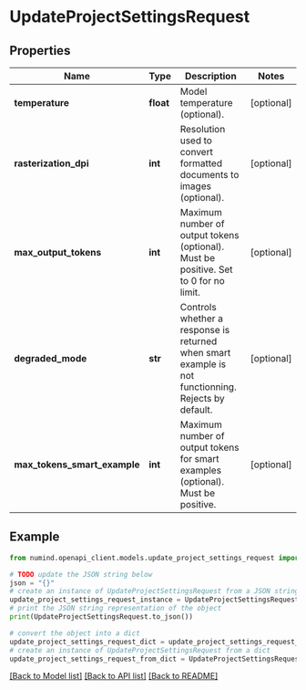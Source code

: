 # UpdateProjectSettingsRequest


## Properties

Name | Type | Description | Notes
------------ | ------------- | ------------- | -------------
**temperature** | **float** | Model temperature (optional). | [optional] 
**rasterization_dpi** | **int** | Resolution used to convert formatted documents to images (optional). | [optional] 
**max_output_tokens** | **int** | Maximum number of output tokens (optional). Must be positive. Set to 0 for no limit. | [optional] 
**degraded_mode** | **str** | Controls whether a response is returned when smart example is not functionning. Rejects by default. | [optional] 
**max_tokens_smart_example** | **int** | Maximum number of output tokens for smart examples (optional). Must be positive. | [optional] 

## Example

```python
from numind.openapi_client.models.update_project_settings_request import UpdateProjectSettingsRequest

# TODO update the JSON string below
json = "{}"
# create an instance of UpdateProjectSettingsRequest from a JSON string
update_project_settings_request_instance = UpdateProjectSettingsRequest.from_json(json)
# print the JSON string representation of the object
print(UpdateProjectSettingsRequest.to_json())

# convert the object into a dict
update_project_settings_request_dict = update_project_settings_request_instance.to_dict()
# create an instance of UpdateProjectSettingsRequest from a dict
update_project_settings_request_from_dict = UpdateProjectSettingsRequest.from_dict(update_project_settings_request_dict)
```
[[Back to Model list]](../README.md#documentation-for-models) [[Back to API list]](../README.md#documentation-for-api-endpoints) [[Back to README]](../README.md)


